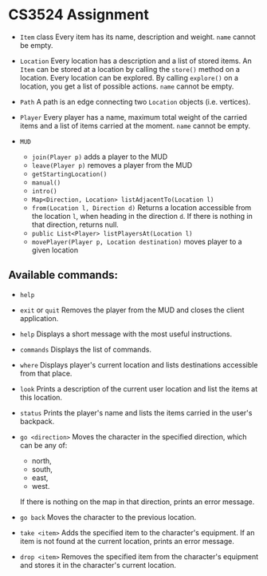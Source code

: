 CS3524 Assignment
=================

- `Item` class
	Every item has its name, description and weight. `name` cannot be empty.
- `Location`
	Every location has a description and a list of stored items. An `Item` can be stored at a location by calling the `store()`	method on a location. Every location can be explored. By calling `explore()` on a location, you get a list of possible actions. `name` cannot be empty.
- `Path`
	A path is an edge connecting two `Location` objects (i.e. vertices).
- `Player`
	Every player has a name, maximum total weight of the carried items and a list of items carried at the moment. `name` cannot be empty.

- `MUD`
	+ `join(Player p)` adds a player to the MUD
	+ `leave(Player p)` removes a player from the MUD
	+ `getStartingLocation()`
	+ `manual()`
	+ `intro()`
	+ `Map<Direction, Location> listAdjacentTo(Location l)`
	+ `from(Location l, Direction d)`
		Returns a location accessible from the location `l`, when heading in the direction `d`. If there is nothing in that direction, returns null.
	+ `public List<Player> listPlayersAt(Location l)`
	+ `movePlayer(Player p, Location destination)` moves player to a given location

Available commands:
-------------------
- `help`

- `exit` or `quit`
	Removes the player from the MUD and closes the client application.

- `help`
	Displays a short message with the most useful instructions.

- `commands`
	Displays the list of commands.

- `where`
	Displays player's current location and lists destinations accessible from that place.

- `look`
	Prints a description of the current user location and list the items at this location.

- `status`
	Prints the player's name and lists the items carried in the user's backpack.

- `go <direction>` 
	Moves the character in the specified direction, which can be any of:
	- north,
	- south,
	- east,
	- west.

	If there is nothing on the map in that direction, prints an error message.

- `go back`
	Moves the character to the previous location.

- `take <item>`
	Adds the specified item to the character's equipment. If an item is not found at the current location, prints an error message.

- `drop <item>`
	Removes the specified item from the character's equipment and stores it in the character's current location.
	